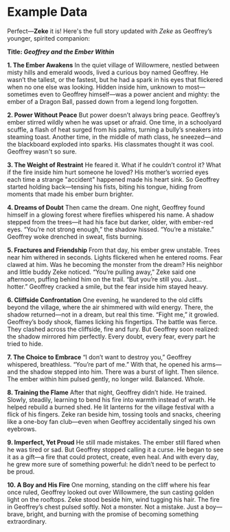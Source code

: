 # Example Data

Perfect—**Zeke** it is! Here's the full story updated with *Zeke* as Geoffrey’s younger, spirited companion:


**Title: *Geoffrey and the Ember Within***

**1. The Ember Awakens**
In the quiet village of Willowmere, nestled between misty hills and emerald woods, lived a curious boy named Geoffrey. He wasn’t the tallest, or the fastest, but he had a spark in his eyes that flickered when no one else was looking. Hidden inside him, unknown to most—sometimes even to Geoffrey himself—was a power ancient and mighty: the ember of a Dragon Ball, passed down from a legend long forgotten.

**2. Power Without Peace**
But power doesn’t always bring peace. Geoffrey’s ember stirred wildly when he was upset or afraid. One time, in a schoolyard scuffle, a flash of heat surged from his palms, turning a bully’s sneakers into steaming toast. Another time, in the middle of math class, he sneezed—and the blackboard exploded into sparks. His classmates thought it was cool. Geoffrey wasn't so sure.

**3. The Weight of Restraint**
He feared it. What if he couldn’t control it? What if the fire inside him hurt someone he loved? His mother’s worried eyes each time a strange "accident" happened made his heart sink. So Geoffrey started holding back—tensing his fists, biting his tongue, hiding from moments that made his ember burn brighter.

**4. Dreams of Doubt**
Then came the dream. One night, Geoffrey found himself in a glowing forest where fireflies whispered his name. A shadow stepped from the trees—it had his face but darker, older, with ember-red eyes. “You’re not strong enough,” the shadow hissed. “You’re a mistake.” Geoffrey woke drenched in sweat, fists burning.

**5. Fractures and Friendship**
From that day, his ember grew unstable. Trees near him withered in seconds. Lights flickered when he entered rooms. Fear clawed at him. Was he becoming the monster from the dream? His neighbor and little buddy Zeke noticed. “You’re pulling away,” Zeke said one afternoon, puffing behind him on the trail. “But you’re still you. Just... hotter.” Geoffrey cracked a smile, but the fear inside him stayed heavy.

**6. Cliffside Confrontation**
One evening, he wandered to the old cliffs beyond the village, where the air shimmered with wild energy. There, the shadow returned—not in a dream, but real this time. “Fight me,” it growled. Geoffrey’s body shook, flames licking his fingertips. The battle was fierce. They clashed across the cliffside, fire and fury. But Geoffrey soon realized: the shadow mirrored him perfectly. Every doubt, every fear, every part he tried to hide.

**7. The Choice to Embrace**
“I don’t want to destroy you,” Geoffrey whispered, breathless. “You’re part of me.” With that, he opened his arms—and the shadow stepped into him. There was a burst of light. Then silence. The ember within him pulsed gently, no longer wild. Balanced. Whole.

**8. Training the Flame**
After that night, Geoffrey didn’t hide. He trained. Slowly, steadily, learning to bend his fire into warmth instead of wrath. He helped rebuild a burned shed. He lit lanterns for the village festival with a flick of his fingers. Zeke ran beside him, tossing tools and snacks, cheering like a one-boy fan club—even when Geoffrey accidentally singed his own eyebrows.

**9. Imperfect, Yet Proud**
He still made mistakes. The ember still flared when he was tired or sad. But Geoffrey stopped calling it a curse. He began to see it as a gift—a fire that could protect, create, even heal. And with every day, he grew more sure of something powerful: he didn’t need to be perfect to be proud.

**10. A Boy and His Fire**
One morning, standing on the cliff where his fear once ruled, Geoffrey looked out over Willowmere, the sun casting golden light on the rooftops. Zeke stood beside him, wind tugging his hair. The fire in Geoffrey’s chest pulsed softly. Not a monster. Not a mistake. Just a boy—brave, bright, and burning with the promise of becoming something extraordinary.

